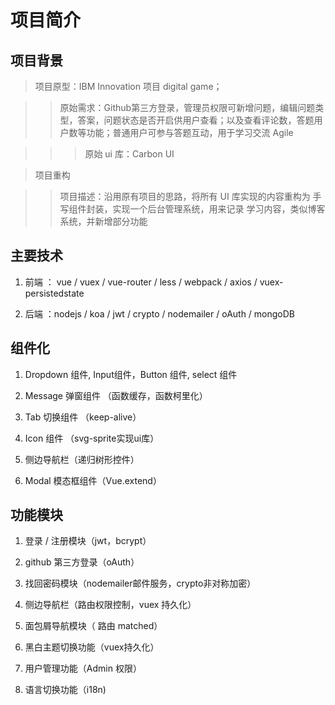 # 项目简介

## 项目背景

> 项目原型：IBM Innovation 项目 digital game；

>> 原始需求：Github第三方登录，管理员权限可新增问题，编辑问题类型，答案，问题状态是否开启供用户查看；以及查看评论数，答题用户数等功能；普通用户可参与答题互动，用于学习交流 Agile

>>> 原始 ui 库：Carbon UI




> 项目重构

>> 项目描述：沿用原有项目的思路，将所有 UI 库实现的内容重构为 手写组件封装，实现一个后台管理系统，用来记录 学习内容，类似博客系统，并新增部分功能

## 主要技术

1. 前端 ： vue / vuex / vue-router / less / webpack / axios / vuex-persistedstate

2. 后端 ：nodejs / koa / jwt / crypto / nodemailer / oAuth / mongoDB


## 组件化

1. Dropdown 组件, Input组件，Button 组件, select 组件

2. Message 弹窗组件 （函数缓存，函数柯里化）

3. Tab 切换组件 （keep-alive）

4. Icon 组件 （svg-sprite实现ui库）

5. 侧边导航栏（递归树形控件）

6. Modal 模态框组件（Vue.extend）

## 功能模块

1. 登录 / 注册模块（jwt，bcrypt）

2. github 第三方登录（oAuth）

3. 找回密码模块（nodemailer邮件服务，crypto非对称加密）

4. 侧边导航栏（路由权限控制，vuex 持久化）

5. 面包屑导航模块（ 路由 matched）

6. 黑白主题切换功能（vuex持久化）

7. 用户管理功能（Admin 权限）

8. 语言切换功能（i18n)
